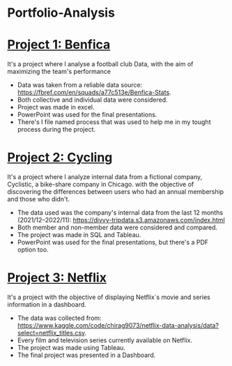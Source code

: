 # Portfolio-Analysis

# [Project 1: Benfica](https://github.com/AndreSantosRaposo/Benfica)

It's a project where I analyse a football club Data, with the aim of maximizing the team's performance

- Data was taken from a reliable data source: https://fbref.com/en/squads/a77c513e/Benfica-Stats. 
- Both collective and individual data were considered.
- Project was made in excel.
- PowerPoint was used for the final presentations.
- There's I file named process that was used to help me in my tought process during the project.


# [Project 2: Cycling](https://github.com/AndreSantosRaposo/cycling)

It's a project where I analyze internal data from a fictional company, Cyclistic, a bike-share company in Chicago. with the objective of discovering the differences between users who had an annual membership and those who didn't.

- The data used was the company's internal data from the last 12 months (2021/12–2022/11): https://divvy-tripdata.s3.amazonaws.com/index.html
- Both member and non-member data were considered and compared.
- The project was made in SQL and Tableau.
- PowerPoint was used for the final presentations, but there's a PDF option too.


# [Project 3: Netflix](https://public.tableau.com/app/profile/andr.6016/viz/netflixDB/Netflix?publish=yes)

It's a project with the objective of displaying Netflix´s movie and series information in a dashboard.

- The data was collected from: https://www.kaggle.com/code/chirag9073/netflix-data-analysis/data?select=netflix_titles.csv.
- Every film and television series currently available on Netflix.
- The project was made using Tableau.
- The final project was presented in a Dashboard.

